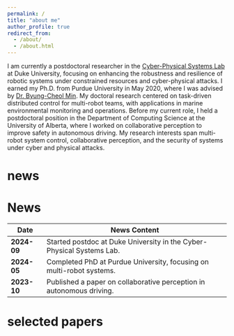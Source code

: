 ```yaml
---
permalink: /
title: "about me"
author_profile: true
redirect_from: 
  - /about/
  - /about.html
---
```


I am currently a postdoctoral researcher in the [Cyber-Physical Systems Lab](https://cpsl.pratt.duke.edu/) at Duke University, focusing on enhancing the robustness and resilience of robotic systems under constrained resources and cyber-physical attacks. I earned my Ph.D. from Purdue University in May 2020, where I was advised by [Dr. Byung-Cheol Min](https://web.ics.purdue.edu/%7Eminb/). My doctoral research centered on task-driven distributed control for multi-robot teams, with applications in marine environmental monitoring and operations. Before my current role, I held a postdoctoral position in the Department of Computing Science at the University of Alberta, where I worked on collaborative perception to improve safety in autonomous driving. My research interests span multi-robot system control, collaborative perception, and the security of systems under cyber and physical attacks.



news
======
# News

| Date       | News Content                                                         |
|------------|----------------------------------------------------------------------|
| **2024-09** | Started postdoc at Duke University in the Cyber-Physical Systems Lab. |
| **2024-05** | Completed PhD at Purdue University, focusing on multi-robot systems.  |
| **2023-10** | Published a paper on collaborative perception in autonomous driving.  |

selected papers
======



